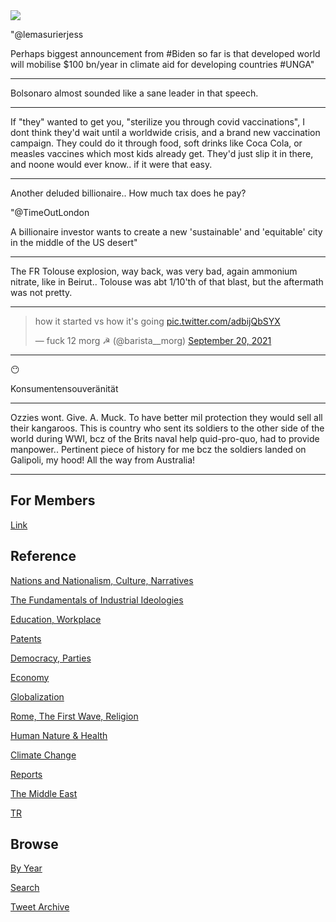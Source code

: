 <img src="https://drive.google.com/uc?export=view&id=1B2wf9R7AMH1d7Vw6e2mucLbIQ5NSjir7"/>

"@lemasurierjess

Perhaps biggest announcement from #Biden so far is that developed
world will mobilise $100 bn/year in climate aid for developing
countries \#UNGA"

---

Bolsonaro almost sounded like a sane leader in that speech. 

---

If "they" wanted to get you, "sterilize you through covid
vaccinations", I dont think they'd wait until a worldwide crisis, and
a brand new vaccination campaign. They could do it through food, soft
drinks like Coca Cola, or measles vaccines which most kids already
get. They'd just slip it in there, and noone would ever know.. if it
were that easy.

---

Another deluded billionaire.. How much tax does he pay?

"@TimeOutLondon

A billionaire investor wants to create a new 'sustainable' and
'equitable' city in the middle of the US desert"

---

The FR Tolouse explosion, way back, was very bad, again ammonium
nitrate, like in Beirut.. Tolouse was abt 1/10'th of that blast, but
the aftermath was not pretty.

---

<blockquote class="twitter-tweet"><p lang="en" dir="ltr">how it started vs how it&#39;s going <a href="https://t.co/adbijQbSYX">pic.twitter.com/adbijQbSYX</a></p>&mdash; fuck 12 morg ☭ (@barista__morg) <a href="https://twitter.com/barista__morg/status/1439808665754734592?ref_src=twsrc%5Etfw">September 20, 2021</a></blockquote> <script async src="https://platform.twitter.com/widgets.js" charset="utf-8"></script>

---

😶 

Konsumentensouveränität

---

Ozzies wont. Give. A. Muck. To have better mil protection they would
sell all their kangaroos. This is country who sent its soldiers to the
other side of the world during WWI, bcz of the Brits naval help
quid-pro-quo, had to provide manpower.. Pertinent piece of history for
me bcz the soldiers landed on Galipoli, my hood! All the way from
Australia!

---

## For Members

[Link](https://thirdwave-members.herokuapp.com)

## Reference

[Nations and Nationalism, Culture, Narratives](/2013/02/nations-and-nationalism.md)

[The Fundamentals of Industrial Ideologies](/2011/04/fundamentals-of-industrial-ideologies.md)

[Education, Workplace](2017/09/education-workplace.md)

[Patents](/2018/09/patents.md)

[Democracy, Parties](/2016/11/democracy.md)

[Economy](/2018/05/economy.md)

[Globalization](/2018/09/globalization.md)

[Rome, The First Wave, Religion](/2017/12/rome.md)

[Human Nature & Health](/2020/07/human-nature.md)

[Climate Change](/2018/12/climate.md)

[Reports](/2019/05/reports.md)

[The Middle East](/2019/07/middleeast.md)

[TR](../tr)

## Browse

[By Year](years.md)

[Search](search.html)

[Tweet Archive](/tweets/README.md)


